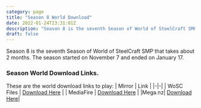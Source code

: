 ```yaml
---
category: page
title: "Season 8 World Download"
date: 2022-01-24T23:31:01Z
description: "Season 8 is the seventh Season of World of SteelCraft SMP that takes about 2 months. The season started on November 7 and ended on January 17."
draft: false
---
```

Season 8 is the seventh Season of World of SteelCraft SMP that takes about 2 months. The season started on November 7 and ended on January 17.

<div class="padding-post">

### Season World Download Links.
These are the world download links to play:
| Mirror | Link |
|-|-|
| WoSC Files | [Download Here](https://wosc.tk/WoSCSMPS8-GD) | 
| MediaFire | [Download Here](https://wosc.tk/WoSCSMPS8-MF) |
|Mega.nz| [Download Here](https://wosc.tk/WoSCSMPS8-MG)|
</div>